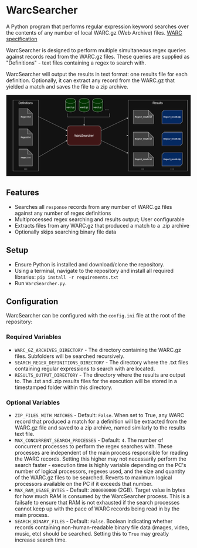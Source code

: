 # WarcSearcher

A Python program that performs regular expression keyword searches over the contents of any number of local WARC.gz (Web Archive) files. [WARC specification](https://iipc.github.io/warc-specifications/specifications/warc-format/warc-1.1/)

WarcSearcher is designed to perform multiple simultaneous regex queries against records read from the WARC.gz files. These queries are supplied as "Definitions" - text files containing a regex to search with.

WarcSearcher will output the results in text format: one results file for each definition. Optionally, it can extract any record from the WARC.gz that yielded a match and saves the file to a zip archive.

![WarcSearcher Diagram](diagram.png)

## Features

* Searches all `response` records from any number of WARC.gz files against any number of regex definitions
* Multiprocessed regex searching and results output; User configurable
* Extracts files from any WARC.gz that produced a match to a .zip archive
* Optionally skips searching binary file data

## Setup

* Ensure Python is installed and download/clone the repository.
* Using a terminal, navigate to the repository and install all required libraries: `pip install -r requirements.txt`
* Run `WarcSearcher.py`.

## Configuration

WarcSearcher can be configured with the `config.ini` file at the root of the repository:

### Required Variables

* `WARC_GZ_ARCHIVES_DIRECTORY` - The directory containing the WARC.gz files. Subfolders will be searched recursively.
* `SEARCH_REGEX_DEFINITIONS_DIRECTORY` - The directory where the .txt files containing regular expressions to search with are located.
* `RESULTS_OUTPUT_DIRECTORY` - The directory where the results are output to. The .txt and .zip results files for the execution will be stored in a timestamped folder within this directory.

### Optional Variables

* `ZIP_FILES_WITH_MATCHES` - Default: `False`. When set to True, any WARC record that produced a match for a definition will be extracted from the WARC.gz file and saved to a zip archive, named similarly to the results text file.
* `MAX_CONCURRENT_SEARCH_PROCESSES` - Default: `4`. The number of concurrent processes to perform the regex searches with. These processes are independent of the main process responsible for reading the WARC records. Setting this higher may not necessarily perform the search faster - execution time is highly variable depending on the PC's number of logical processors, regexes used, and the size and quantity of the WARC.gz files to be searched. Reverts to maximum logical processors available on the PC if it exceeds that number.
* `MAX_RAM_USAGE_BYTES` - Default: `2000000000` (2GB). Target value in bytes for how much RAM is consumed by the WarcSearcher process. This is a failsafe to ensure that RAM is not exhausted if the search processes cannot keep up with the pace of WARC records being read in by the main process.
* `SEARCH_BINARY_FILES` - Default: `False`. Boolean indicating whether records containing non-human-readable binary file data (images, video, music, etc) should be searched. Setting this to `True` may greatly increase search time.
